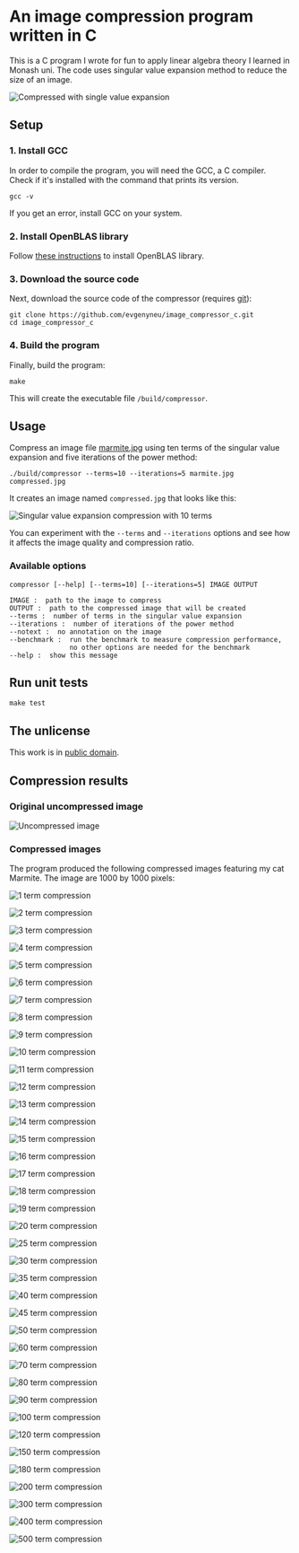 # An image compression program written in C

This is a C program I wrote for fun to apply linear algebra theory I learned in Monash uni. The code uses singular value expansion method to reduce the size of an image.

![Compressed with single value expansion](images/compressed/compression_animated.gif)


## Setup

### 1. Install GCC

In order to compile the program, you will need the GCC, a C compiler. Check if it's installed with the command that prints its version.

```
gcc -v
```

If you get an error, install GCC on your system.

### 2. Install OpenBLAS library

Follow [these instructions](doc/install_open_blas.md) to install OpenBLAS library.


### 3. Download the source code

Next, download the source code of the compressor (requires [git](https://git-scm.com)):

```
git clone https://github.com/evgenyneu/image_compressor_c.git
cd image_compressor_c
```

### 4. Build the program

Finally, build the program:

```
make
```

This will create the executable file `/build/compressor`.


## Usage

Compress an image file [marmite.jpg](marmite.jpg) using ten terms of the singular value expansion and five iterations of the power method:

```
./build/compressor --terms=10 --iterations=5 marmite.jpg compressed.jpg
```

It creates an image named `compressed.jpg` that looks like this:

![Singular value expansion compression with 10 terms](images/marmite_500x500_10_terms_25.0x_compression.jpg)

You can experiment with the `--terms` and `--iterations` options and see how it affects the image quality and compression ratio.


### Available options

```
compressor [--help] [--terms=10] [--iterations=5] IMAGE OUTPUT

IMAGE :  path to the image to compress
OUTPUT :  path to the compressed image that will be created
--terms :  number of terms in the singular value expansion
--iterations :  number of iterations of the power method
--notext :  no annotation on the image
--benchmark :  run the benchmark to measure compression performance,
               no other options are needed for the benchmark
--help :  show this message
```



## Run unit tests 

```
make test
```

## The unlicense

This work is in [public domain](LICENSE).


## Compression results

### Original uncompressed image

![Uncompressed image](images/marmite_1000x1000.jpg)


### Compressed images

The program produced the following compressed images featuring my cat Marmite. The image are 1000 by 1000 pixels:

![1 term compression](images/compressed/marmite_001_terms.jpg)

![2 term compression](images/compressed/marmite_002_terms.jpg)

![3 term compression](images/compressed/marmite_003_terms.jpg)

![4 term compression](images/compressed/marmite_004_terms.jpg)

![5 term compression](images/compressed/marmite_005_terms.jpg)

![6 term compression](images/compressed/marmite_006_terms.jpg)

![7 term compression](images/compressed/marmite_007_terms.jpg)

![8 term compression](images/compressed/marmite_008_terms.jpg)

![9 term compression](images/compressed/marmite_009_terms.jpg)

![10 term compression](images/compressed/marmite_010_terms.jpg)

![11 term compression](images/compressed/marmite_011_terms.jpg)

![12 term compression](images/compressed/marmite_012_terms.jpg)

![13 term compression](images/compressed/marmite_013_terms.jpg)

![14 term compression](images/compressed/marmite_014_terms.jpg)

![15 term compression](images/compressed/marmite_015_terms.jpg)

![16 term compression](images/compressed/marmite_016_terms.jpg)

![17 term compression](images/compressed/marmite_017_terms.jpg)

![18 term compression](images/compressed/marmite_018_terms.jpg)

![19 term compression](images/compressed/marmite_019_terms.jpg)

![20 term compression](images/compressed/marmite_020_terms.jpg)

![25 term compression](images/compressed/marmite_025_terms.jpg)

![30 term compression](images/compressed/marmite_030_terms.jpg)

![35 term compression](images/compressed/marmite_035_terms.jpg)

![40 term compression](images/compressed/marmite_040_terms.jpg)

![45 term compression](images/compressed/marmite_045_terms.jpg)

![50 term compression](images/compressed/marmite_050_terms.jpg)

![60 term compression](images/compressed/marmite_060_terms.jpg)

![70 term compression](images/compressed/marmite_070_terms.jpg)

![80 term compression](images/compressed/marmite_080_terms.jpg)

![90 term compression](images/compressed/marmite_090_terms.jpg)

![100 term compression](images/compressed/marmite_100_terms.jpg)

![120 term compression](images/compressed/marmite_120_terms.jpg)

![150 term compression](images/compressed/marmite_150_terms.jpg)

![180 term compression](images/compressed/marmite_180_terms.jpg)

![200 term compression](images/compressed/marmite_200_terms.jpg)

![300 term compression](images/compressed/marmite_300_terms.jpg)

![400 term compression](images/compressed/marmite_400_terms.jpg)

![500 term compression](images/compressed/marmite_500_terms.jpg)

